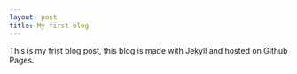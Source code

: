 ```yaml
---
layout: post
title: My first blog
---
```


This is my frist blog post, this blog is made with Jekyll and hosted on Github Pages. 